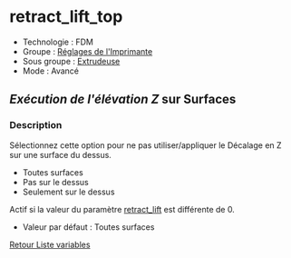 # retract_lift_top

* Technologie : FDM
* Groupe : [Réglages de l'Imprimante](../printer_settings/printer_settings.md)
* Sous groupe : [Extrudeuse](../printer_settings/printer_settings.md#extrudeuse)
* Mode :  Avancé

## *Exécution de l'élévation Z* sur Surfaces

### Description

Sélectionnez cette option pour ne pas utiliser/appliquer le Décalage en Z sur une surface du dessus.

- Toutes surfaces
- Pas sur le dessus
- Seulement sur le dessus

Actif si la valeur du paramètre [retract_lift](retract_lift.md) est différente de 0.

* Valeur par défaut : Toutes surfaces

[Retour Liste variables](variable_list.md)